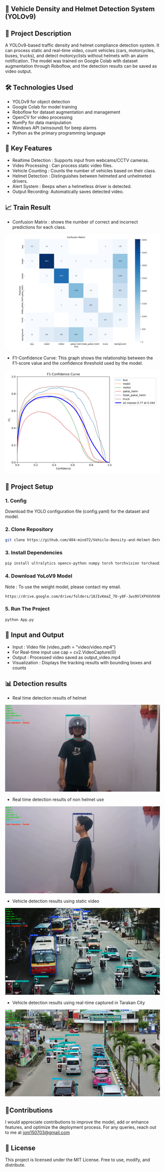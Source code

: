 ## 🚗 Vehicle Density and Helmet Detection System (YOLOv9)
## 📌 Project Description
A YOLOv9-based traffic density and helmet compliance detection system. It can process static and real-time video, count vehicles (cars, motorcycles, buses, trucks), and detect motorcyclists without helmets with an alarm notification. The model was trained on Google Colab with dataset augmentation through Roboflow, and the detection results can be saved as video output.

## 🛠 Technologies Used
- YOLOv9 for object detection
- Google Colab for model training
- Roboflow for dataset augmentation and management
- OpenCV for video processing
- NumPy for data manipulation
- Windows API (winsound) for beep alarms
- Python as the primary programming language

## 🚀 Key Features
- Realtime Detection : Supports input from webcams/CCTV cameras.
- Video Processing : Can process static video files.
- Vehicle Counting : Counts the number of vehicles based on their class.
- Helmet Detection : Distinguishes between helmeted and unhelmeted drivers.
- Alert System : Beeps when a helmetless driver is detected.
- Output Recording: Automatically saves detected video.

## 📈 Train Result

- Confusion Matrix : shows the number of correct and incorrect predictions for each class.

![Bar Plot](confusion_matrix.png)

- F1-Confidence Curve: This graph shows the relationship between the F1-score value and the confidence threshold used by the model.

![Bar Plot](F1_curve.png)

## 📂 Project Setup
### 1. Config
Download the YOLO configuration file (config.yaml) for the dataset and model. 
### 2. Clone Repository
```bash
git clone https://github.com/404-mind72/Vehicle-Density-and-Helmet-Detection-System-YOLOv9.git
```
### 3. Install Dependencies
```bash
pip install ultralytics opencv-python numpy torch torchvision torchaudio
```
### 4. Download YoLoV9 Model
Note : To use the weight model, please contact my email.
```bash
https://drive.google.com/drive/folders/18JIvKmaZ_7O-y8F-Jws9VlXPXXVhh9L-?usp=sharing
```
### 5. Run The Project
```bash
python App.py
```
## 🎥 Input and Output
- Input : Video file (video_path = "video/video.mp4")
- For Real-time input use cap = cv2.VideoCapture(0) 
- Output : Processed video saved as output_video.mp4
- Visualization : Displays the tracking results with bounding boxes and counts

## 📊 Detection results
- Real time detection results of helmet
  
![Bar Plot](helmet_captured.png)

- Real time detection results of non helmet use
  
![Bar Plot](non_helmet_captured.png)

- Vehicle detection results using static video
  
![Bar Plot](static_captured.png)

- Vehicle detection results using real-time captured in Tarakan City
  
![Bar Plot](realtime_captured.png)

## 🚩Contributions
I would appreciate contributions to improve the model, add or enhance features, and optimize the deployment process. For any queries, reach out to me at joni150703@gmail.com

## 📄 License
This project is licensed under the MIT License.
Free to use, modify, and distribute.
